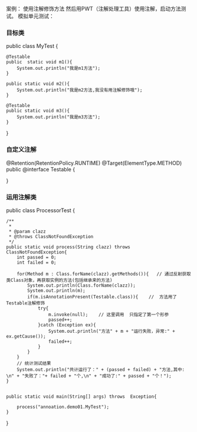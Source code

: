 
案例： 使用注解修饰方法     然后用PWT（注解处理工具）使用注解，启动方法测试。  模拟单元测试：


###   目标类
public class MyTest {

    @Testable
    public  static void m1(){
        System.out.println("我是m1方法");
    }

    public static void m2(){
        System.out.println("我是m2方法,我没有用注解修饰哦");
    }

    @Testable
    public static void m3(){
        System.out.println("我是m3方法");
    }

}



###   自定义注解
@Retention(RetentionPolicy.RUNTIME)
@Target(ElementType.METHOD)
public @interface Testable {
  
}


###  运用注解类
public class ProcessorTest {


    /**
     *
     * @param clazz
     * @throws ClassNotFoundException
     */
    public static void process(String clazz) throws ClassNotFoundException{
        int passed = 0;
        int failed = 0;

        for(Method m : Class.forName(clazz).getMethods()){   // 通过反射获取类Class对象，再获取实例的方法(包括继承来的方法)
            System.out.println(Class.forName(clazz));
            System.out.println(m);
            if(m.isAnnotationPresent(Testable.class)){    //  方法用了Testable注解修饰
                try{
                    m.invoke(null);    // 这里调用  只指定了第一个形参
                    passed++;
                }catch (Exception ex){
                    System.out.println("方法" + m + "运行失败，异常:" + ex.getCause());
                    failed++;
                }
            }
        }
        // 统计测试结果
        System.out.println("共计运行了：" + (passed + failed) + "方法,其中: \n" + "失败了："+ failed + "个,\n" + "成功了:" + passed + "个！");
    }


    public static void main(String[] args) throws  Exception{

        process("annoation.demo01.MyTest");
    }

}
